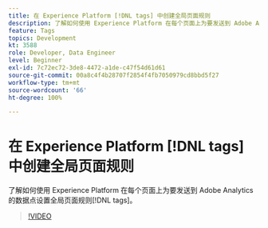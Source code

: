 ```yaml
---
title: 在 Experience Platform [!DNL tags] 中创建全局页面规则
description: 了解如何使用 Experience Platform 在每个页面上为要发送到 Adobe Analytics 的数据点设置全局页面规则 [!DNL tags]。
feature: Tags
topics: Development
kt: 3588
role: Developer, Data Engineer
level: Beginner
exl-id: 7c72ec72-3de8-4472-a1de-c47f54d61d61
source-git-commit: 00a8c4f4b28707f2854f4fb7050979cd8bbd5f27
workflow-type: tm+mt
source-wordcount: '66'
ht-degree: 100%

---
```


# 在 Experience Platform [!DNL tags] 中创建全局页面规则

了解如何使用 Experience Platform 在每个页面上为要发送到 Adobe Analytics 的数据点设置全局页面规则[!DNL tags]。

>[!VIDEO](https://video.tv.adobe.com/v/31212/?quality=12&learn=on&captions=chi_hans)
